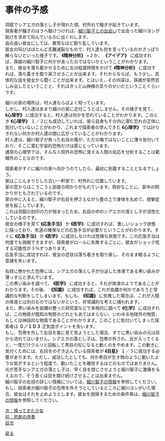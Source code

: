 # 事件の予感  
  
洞窟でシアエガの落とし子が現れた頃、村外れで騒ぎが起きています。  
探索者が騒ぎのほうへ駆けつければ、[細川智子との出会い](019_細川智子との出会い.md)で出会った細川ヨシが助けを求めて叫んでいるのに出くわします。  
品の良い彼女にしては、異常なほど取り乱しています。  
彼女の叫びはほとんど支離滅裂なもので、村人達も何を言っているのかさっぱり解らないといった様子です。 **《精神分析》** ×２か、 **《アイデア》** に成功すれば、孫娘の細川智子に何かがあったのではないかということがわかります。  
また、彼女を落ち着かせるために五分程度時間をかけて **《精神分析》** に成功すれば、落ち着きを取り戻させることが出来ます。それからならば、もう少し、具体的な話を彼女から聞くことが出来ます。とはいえ、その内容は、孫娘が突然苦しみ出したということと、それはきっと山神様の祟りのせいだということぐらいです。  
  
細川の家の場所は、村人達ならばよく知っています。  
しかし、村人達はあまり細川の家に近付こうとはしません。その様子を見て、 **《心理学》** に成功すると、村人達は何かを恐れていることがわかります。このとき  **《心理学》** １／２にも成功していれば、彼ら自身もその内に潜む恐れの正体に気付いていないことがわかり、これまで探索者の学んできた **《心理学》** では計りきれない何かか村人達の間に広がっていることがわかります。  
村人達は、細川智子が負った右目の傷が、ただの傷ではないことに薄々気付いており、そこに潜む宇宙的恐怖だけは感じとっています。  
通常の心理学では、そんな人知外の恐怖に脅える人間の反応を分析することは範疇外のことなのです。  
  
探索者がすぐに細川の家へ向かうのでしたら、最初に到着することとなるでしょう。  
家はこじんまりとした古い一軒家で、村外れに位置しています。  
家の窓からはこうこうと部屋の明かりがもれています。奇妙なことに、家中の明かりがともされているのです。  
家の中に入ると、細川智子が右目を押さえながら畳の上で身体を丸めて、痙攣症状を起こしています。  
これは洞窟の封印の力が弱まったため、右目の中のシアエガの落とし子が活性化しているのです。  
彼女の様子を見て **《応急手当》** か **《医学》** に成功すれば、激しいショック状態に陥っており、気道の確保などの応急手当が必要だということがわかります。すぐに  **《応急手当》** か **《医学》** に成功しなければ危険な状態です。この応急手当は何度でも挑戦できますが、探索者がロールに失敗するごとに、彼女がショック死する可能性が３％ずつあります。  
応急手当に成功すれば、彼女の症状は落ち着きを取り戻し、そのまま眠るように意識を失います。  
  
右目に巻かれた包帯には、シアエガの落とし子が分泌した体液である黒い染みが薄っすらと滲んでいます。  
この黒い染みを調べて、 **《医学》** に成功すると、それが体液のようであることがわかります。その後、 **《知識》** に成功すれば、これが血膿か何かであろうと常識的な判断をしてしまいます。もしも、 **《知識》** に失敗した場合は、これが人間の体液とは別のものではないかという、非常識的な考えに捕われます。  
また、黒い染みを設備の整った研究室などで本格的に調べて **《化学》** に成功すれば、この物質が既知の物質のどれともあてはまらない、いわゆる地球外の物質、もしくは神話的な物質であることがわかります。このことに気付いてしまった探索者は **０／１Ｄ３** 正気度ポイントを失います。  
もし、包帯を外して右目を直に見て見ようとした場合、すでに黒い染みの元は目から流れてはいません。シアエガの落とし子は、包帯が外され、光が入ってくると、一度だけクルリと回転して黒目の形になると動くのをやめます。この動きに気付くためには、右目をのぞき込んでいる探索者が **《目星》** １／５に成功する必要があります。ただし、成功したとしても、何か黒目が生き物のように動いたような気がするという程度で、動いたことを確信するほどのものではありません。  
光が苦手なシアエガの落とし子は、早く目を閉じさせようと細川智子に激痛を与えるので、そう長くは目を開け続けさせることは出来ません。  
細川智子の右目の詳しい情報については、[細川智子の情報](020_細川智子の情報.md)を参照してください。  
もし、探索者が細川智子の包帯を外そうとしているところに細川ヨシがいた場合、彼女はそれを止めようとします。彼女を説得するための条件等は、[細川智子の情報](020_細川智子の情報.md)を参照してください。  
  
[次：帰ってきた少女](026_帰ってきた少女.md)  
[前：悲劇の序奏](024_悲劇の序奏.md)  
[目次](004_シナリオ目次.md)  

<a href="javascript:history.back()">戻る</a>  
